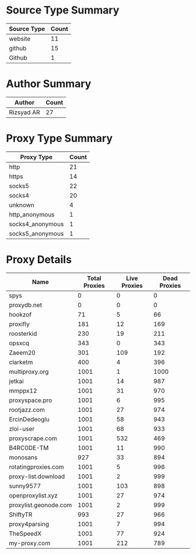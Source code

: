 # Source Type Summary

| Source Type | Count |
|-------------|-------|
| website | 11 |
| github | 15 |
| Github | 1 |


# Author Summary

| Author | Count |
|--------|-------|
| Rizsyad AR | 27 |


# Proxy Type Summary

| Proxy Type | Count |
|------------|-------|
| http | 21 |
| https | 14 |
| socks5 | 22 |
| socks4 | 20 |
| unknown | 4 |
| http_anonymous | 1 |
| socks4_anonymous | 1 |
| socks5_anonymous | 1 |


# Proxy Details

| Name | Total Proxies | Live Proxies | Dead Proxies |
|------|---------------|--------------|---------------|
| spys | 0 | 0 | 0 |
| proxydb.net | 0 | 0 | 0 |
| hookzof | 71 | 5 | 66 |
| proxifly | 181 | 12 | 169 |
| roosterkid | 230 | 19 | 211 |
| opsxcq | 343 | 0 | 343 |
| Zaeem20 | 301 | 109 | 192 |
| clarketm | 400 | 4 | 396 |
| multiproxy.org | 1001 | 1 | 1000 |
| jetkai | 1001 | 14 | 987 |
| mmppx12 | 1001 | 31 | 970 |
| proxyspace.pro | 1001 | 6 | 995 |
| rootjazz.com | 1001 | 27 | 974 |
| ErcinDedeoglu | 1001 | 58 | 943 |
| zloi-user | 1001 | 68 | 933 |
| proxyscrape.com | 1001 | 532 | 469 |
| B4RC0DE-TM | 1001 | 11 | 990 |
| monosans | 927 | 33 | 894 |
| rotatingproxies.com | 1001 | 5 | 996 |
| proxy-list.download | 1001 | 2 | 999 |
| sunny9577 | 1001 | 103 | 898 |
| openproxylist.xyz | 1001 | 27 | 974 |
| proxylist.geonode.com | 1001 | 2 | 999 |
| ShiftyTR | 993 | 27 | 966 |
| proxy4parsing | 1001 | 7 | 994 |
| TheSpeedX | 1001 | 77 | 924 |
| my-proxy.com | 1001 | 212 | 789 |
